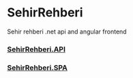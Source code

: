 # SehirRehberi
Sehir rehberi .net api and angular frontend

### [SehirRehberi.API](https://github.com/unsalsenturkk/SehirRehberi.API)

### [SehirRehberi.SPA](https://github.com/unsalsenturkk/SehirRehberi.SPA)
